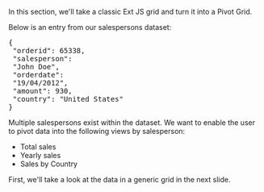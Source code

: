 In this section, we'll take a classic Ext JS grid and turn it into a Pivot Grid.

Below is an entry from our salespersons dataset:

<pre>
{
 "orderid": 65338,
 "salesperson": 
 "John Doe",
 "orderdate": 
 "19/04/2012",
 "amount": 930,
 "country": "United States"
}
</pre>

Multiple salespersons exist within the dataset. We want to enable the user to pivot data into the following views by salesperson:

* Total sales
* Yearly sales
* Sales by Country

First, we'll take a look at the data in a generic grid in the next slide.